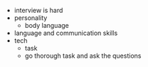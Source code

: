 * interview is hard
* personality
  * body language
* language and communication skills
* tech
  * task
  * go thorough task and ask the questions  
